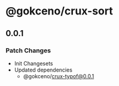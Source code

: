 # @gokceno/crux-sort

## 0.0.1

### Patch Changes

- Init Changesets
- Updated dependencies
  - @gokceno/crux-typof@0.0.1
